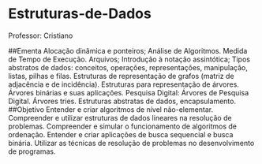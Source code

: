 # Estruturas-de-Dados
Professor: Cristiano



##Ementa
Alocação dinâmica e ponteiros; Análise de Algoritmos. Medida de Tempo de Execução. Arquivos; Introdução à notação assintótica; Tipos abstratos de dados: conceitos, operações, representações, manipula­ção, listas, pilhas e filas. Estruturas de representação de grafos (matriz de adjacência e de incidência). Estrutu­ras para representação de árvores. Árvores binárias e suas aplicações. Pesquisa Digital: Árvores de Pesquisa Digital. Árvores tries. Estruturas abstratas de dados, encapsulamento.
##Objetivo
Entender e criar algoritmos de nível não-elementar. Compreender e utilizar estruturas de dados lineares na resolução de problemas. Compreender e simular o funcionamento de algoritmos de ordenação. Entender e criar aplicações de busca sequencial e busca binária. Utilizar as técnicas de resolução de problemas no desenvolvimento de programas.
